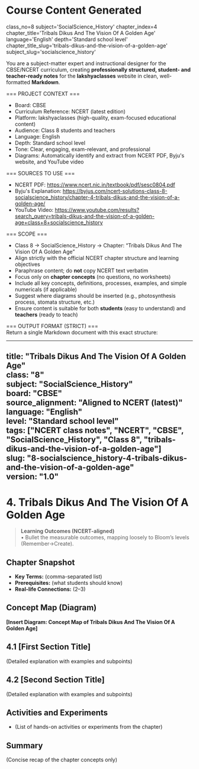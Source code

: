 # Course Content Generated

class_no=8
subject='SocialScience_History'
chapter_index=4
chapter_title='Tribals Dikus And The Vision Of A Golden Age'
language='English'
depth='Standard school level'
chapter_title_slug='tribals-dikus-and-the-vision-of-a-golden-age'
subject_slug='socialscience_history'

You are a subject-matter expert and instructional designer for the CBSE/NCERT curriculum, creating **professionally structured, student- and teacher-ready notes** for the **lakshyaclasses** website in clean, well-formatted **Markdown**.

=== PROJECT CONTEXT ===  
- Board: CBSE  
- Curriculum Reference: NCERT (latest edition)  
- Platform: lakshyaclasses (high-quality, exam-focused educational content)  
- Audience: Class 8 students and teachers  
- Language: English  
- Depth: Standard school level  
- Tone: Clear, engaging, exam-relevant, and professional  
- Diagrams: Automatically identify and extract from NCERT PDF, Byju's website, and YouTube video

=== SOURCES TO USE ===  
- NCERT PDF: https://www.ncert.nic.in/textbook/pdf/sesc0804.pdf  
- Byju's Explanation: https://byjus.com/ncert-solutions-class-8-socialscience_history/chapter-4-tribals-dikus-and-the-vision-of-a-golden-age/  
- YouTube Video: https://www.youtube.com/results?search_query=tribals-dikus-and-the-vision-of-a-golden-age+class+8+socialscience_history

=== SCOPE ===  
- Class 8 → SocialScience_History → Chapter: “Tribals Dikus And The Vision Of A Golden Age”  
- Align strictly with the official NCERT chapter structure and learning objectives  
- Paraphrase content; do **not** copy NCERT text verbatim  
- Focus only on **chapter concepts** (no questions, no worksheets)  
- Include all key concepts, definitions, processes, examples, and simple numericals (if applicable)  
- Suggest where diagrams should be inserted (e.g., photosynthesis process, stomata structure, etc.)  
- Ensure content is suitable for both **students** (easy to understand) and **teachers** (ready to teach)

=== OUTPUT FORMAT (STRICT) ===  
Return a single Markdown document with this exact structure:

---
title: "Tribals Dikus And The Vision Of A Golden Age"  
class: "8"  
subject: "SocialScience_History"  
board: "CBSE"  
source_alignment: "Aligned to NCERT (latest)"  
language: "English"  
level: "Standard school level"  
tags: ["NCERT class notes", "NCERT", "CBSE", "SocialScience_History", "Class 8", "tribals-dikus-and-the-vision-of-a-golden-age"]  
slug: "8-socialscience_history-4-tribals-dikus-and-the-vision-of-a-golden-age"  
version: "1.0"  
---

# 4. Tribals Dikus And The Vision Of A Golden Age

> **Learning Outcomes (NCERT-aligned)**  
> • Bullet the measurable outcomes, mapping loosely to Bloom’s levels (Remember→Create).

## Chapter Snapshot  
- **Key Terms:** (comma-separated list)  
- **Prerequisites:** (what students should know)  
- **Real-life Connections:** (2–3)

## Concept Map (Diagram)  
<!-- Diagram will be extracted from sources. Placeholder below. -->  
**[Insert Diagram: Concept Map of Tribals Dikus And The Vision Of A Golden Age]**

## 4.1 [First Section Title]  
(Detailed explanation with examples and subpoints)

## 4.2 [Second Section Title]  
(Detailed explanation with examples and subpoints)

## Activities and Experiments  
- (List of hands-on activities or experiments from the chapter)

## Summary  
(Concise recap of the chapter concepts only)


<!-- End of Course Content -->